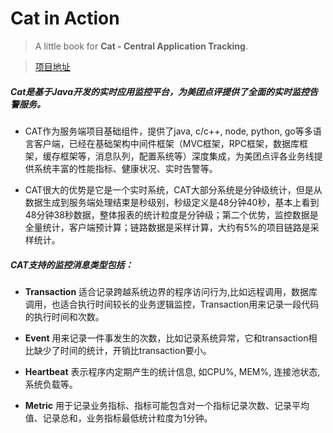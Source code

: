 # Cat in Action

> A little book for **Cat - Central Application Tracking**.

> [项目地址](https://github.com/dianping/cat)

##### Cat是基于Java开发的实时应用监控平台，为美团点评提供了全面的实时监控告警服务。

+ CAT作为服务端项目基础组件，提供了java, c/c++, node, python, go等多语言客户端，已经在基础架构中间件框架（MVC框架，RPC框架，数据库框架，缓存框架等，消息队列，配置系统等）深度集成，为美团点评各业务线提供系统丰富的性能指标、健康状况、实时告警等。

+ CAT很大的优势是它是一个实时系统，CAT大部分系统是分钟级统计，但是从数据生成到服务端处理结束是秒级别，秒级定义是48分钟40秒，基本上看到48分钟38秒数据，整体报表的统计粒度是分钟级；第二个优势，监控数据是全量统计，客户端预计算；链路数据是采样计算，大约有5%的项目链路是采样统计。

##### CAT支持的监控消息类型包括：

+  **Transaction**	  适合记录跨越系统边界的程序访问行为,比如远程调用，数据库调用，也适合执行时间较长的业务逻辑监控，Transaction用来记录一段代码的执行时间和次数。

+  **Event**	   用来记录一件事发生的次数，比如记录系统异常，它和transaction相比缺少了时间的统计，开销比transaction要小。

+  **Heartbeat**	表示程序内定期产生的统计信息, 如CPU%, MEM%, 连接池状态, 系统负载等。

+  **Metric**	  用于记录业务指标、指标可能包含对一个指标记录次数、记录平均值、记录总和，业务指标最低统计粒度为1分钟。
